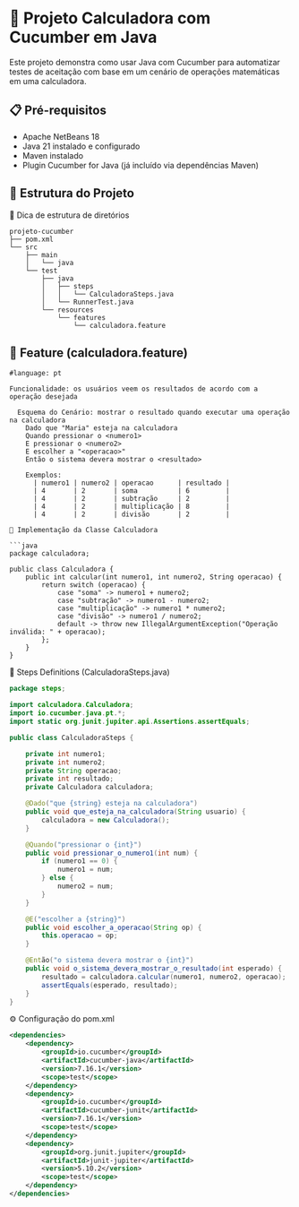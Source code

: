# 🧪 Projeto Calculadora com Cucumber em Java

Este projeto demonstra como usar Java com Cucumber para automatizar testes de aceitação com base em um cenário de operações matemáticas em uma calculadora.

## 📋 Pré-requisitos

- Apache NetBeans 18
- Java 21 instalado e configurado
- Maven instalado
- Plugin Cucumber for Java (já incluído via dependências Maven)

## 📁 Estrutura do Projeto
📁 Dica de estrutura de diretórios
```pgsql
projeto-cucumber
├── pom.xml
└── src
    ├── main
    │   └── java
    └── test
        ├── java
        │   ├── steps
        │   │   └── CalculadoraSteps.java
        │   └── RunnerTest.java
        └── resources
            └── features
                └── calculadora.feature
```


## 📝 Feature (calculadora.feature)

```gherkin
#language: pt

Funcionalidade: os usuários veem os resultados de acordo com a operação desejada

  Esquema do Cenário: mostrar o resultado quando executar uma operação na calculadora
    Dado que "Maria" esteja na calculadora
    Quando pressionar o <numero1>
    E pressionar o <numero2>
    E escolher a "<operacao>"
    Então o sistema devera mostrar o <resultado>

    Exemplos:
      | numero1 | numero2 | operacao      | resultado |
      | 4       | 2       | soma          | 6         |
      | 4       | 2       | subtração     | 2         |
      | 4       | 2       | multiplicação | 8         |
      | 4       | 2       | divisão       | 2         |

🔧 Implementação da Classe Calculadora

```java
package calculadora;

public class Calculadora {
    public int calcular(int numero1, int numero2, String operacao) {
        return switch (operacao) {
            case "soma" -> numero1 + numero2;
            case "subtração" -> numero1 - numero2;
            case "multiplicação" -> numero1 * numero2;
            case "divisão" -> numero1 / numero2;
            default -> throw new IllegalArgumentException("Operação inválida: " + operacao);
        };
    }
}
```
🧩 Steps Definitions (CalculadoraSteps.java)
```java
package steps;

import calculadora.Calculadora;
import io.cucumber.java.pt.*;
import static org.junit.jupiter.api.Assertions.assertEquals;

public class CalculadoraSteps {

    private int numero1;
    private int numero2;
    private String operacao;
    private int resultado;
    private Calculadora calculadora;

    @Dado("que {string} esteja na calculadora")
    public void que_esteja_na_calculadora(String usuario) {
        calculadora = new Calculadora();
    }

    @Quando("pressionar o {int}")
    public void pressionar_o_numero1(int num) {
        if (numero1 == 0) {
            numero1 = num;
        } else {
            numero2 = num;
        }
    }

    @E("escolher a {string}")
    public void escolher_a_operacao(String op) {
        this.operacao = op;
    }

    @Então("o sistema devera mostrar o {int}")
    public void o_sistema_devera_mostrar_o_resultado(int esperado) {
        resultado = calculadora.calcular(numero1, numero2, operacao);
        assertEquals(esperado, resultado);
    }
}
```
⚙️ Configuração do pom.xml
```xml
<dependencies>
    <dependency>
        <groupId>io.cucumber</groupId>
        <artifactId>cucumber-java</artifactId>
        <version>7.16.1</version>
        <scope>test</scope>
    </dependency>
    <dependency>
        <groupId>io.cucumber</groupId>
        <artifactId>cucumber-junit</artifactId>
        <version>7.16.1</version>
        <scope>test</scope>
    </dependency>
    <dependency>
        <groupId>org.junit.jupiter</groupId>
        <artifactId>junit-jupiter</artifactId>
        <version>5.10.2</version>
        <scope>test</scope>
    </dependency>
</dependencies>
```
